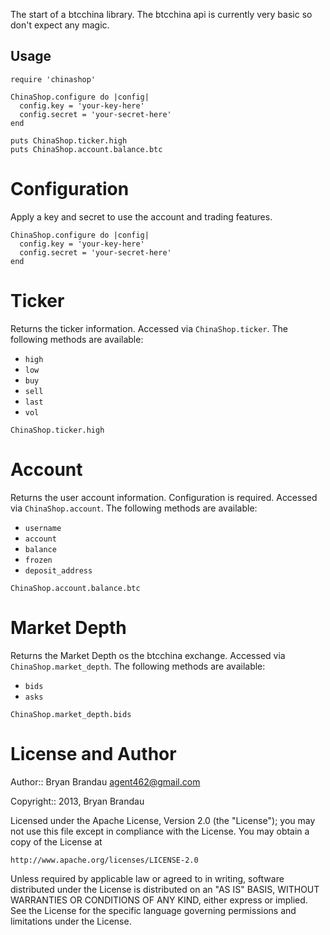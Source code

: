 The start of a btcchina library.  The btcchina api is currently very basic so don't expect any magic.

Usage
--------
````
require 'chinashop'

ChinaShop.configure do |config|
  config.key = 'your-key-here'
  config.secret = 'your-secret-here'
end

puts ChinaShop.ticker.high
puts ChinaShop.account.balance.btc
````

# Configuration
Apply a key and secret to use the account and trading features.

````
ChinaShop.configure do |config|
  config.key = 'your-key-here'
  config.secret = 'your-secret-here'
end
````

# Ticker

Returns the ticker information.  Accessed via `ChinaShop.ticker`. The following methods are available:

* `high`
* `low`
* `buy`
* `sell`
* `last`
* `vol`    

````
ChinaShop.ticker.high
````

# Account

Returns the user account information.  Configuration is required.  Accessed via `ChinaShop.account`. The following methods are available:
* `username`
* `account`
* `balance`
* `frozen`
* `deposit_address`

````
ChinaShop.account.balance.btc
````
# Market Depth

Returns the Market Depth os the btcchina exchange.  Accessed via `ChinaShop.market_depth`. The following methods are available:

* `bids`
* `asks`

````
ChinaShop.market_depth.bids
````

License and Author
==================
Author:: Bryan Brandau <agent462@gmail.com>

Copyright:: 2013, Bryan Brandau

Licensed under the Apache License, Version 2.0 (the "License");
you may not use this file except in compliance with the License.
You may obtain a copy of the License at

    http://www.apache.org/licenses/LICENSE-2.0

Unless required by applicable law or agreed to in writing, software
distributed under the License is distributed on an "AS IS" BASIS,
WITHOUT WARRANTIES OR CONDITIONS OF ANY KIND, either express or implied.
See the License for the specific language governing permissions and
limitations under the License.
